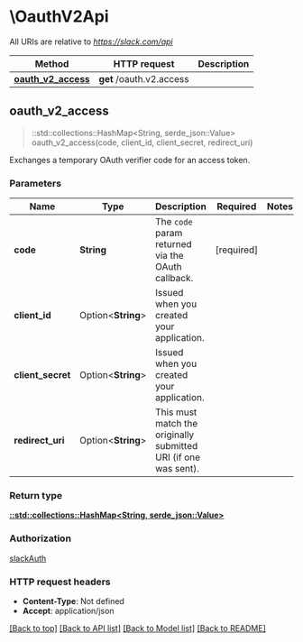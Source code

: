 # \OauthV2Api

All URIs are relative to *https://slack.com/api*

Method | HTTP request | Description
------------- | ------------- | -------------
[**oauth_v2_access**](OauthV2Api.md#oauth_v2_access) | **get** /oauth.v2.access | 



## oauth_v2_access

> ::std::collections::HashMap<String, serde_json::Value> oauth_v2_access(code, client_id, client_secret, redirect_uri)


Exchanges a temporary OAuth verifier code for an access token.

### Parameters


Name | Type | Description  | Required | Notes
------------- | ------------- | ------------- | ------------- | -------------
**code** | **String** | The `code` param returned via the OAuth callback. | [required] |
**client_id** | Option<**String**> | Issued when you created your application. |  |
**client_secret** | Option<**String**> | Issued when you created your application. |  |
**redirect_uri** | Option<**String**> | This must match the originally submitted URI (if one was sent). |  |

### Return type

[**::std::collections::HashMap<String, serde_json::Value>**](serde_json::Value.md)

### Authorization

[slackAuth](../README.md#slackAuth)

### HTTP request headers

- **Content-Type**: Not defined
- **Accept**: application/json

[[Back to top]](#) [[Back to API list]](../README.md#documentation-for-api-endpoints) [[Back to Model list]](../README.md#documentation-for-models) [[Back to README]](../README.md)

